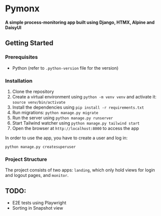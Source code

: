 # Pymonx

__A simple process-monitoring app built using Django, HTMX, Alpine and DaisyUI__

## Getting Started

### Prerequisites

- Python (refer to `.python-version` file for the version)

### Installation

1. Clone the repository
2. Create a virtual environment using `python -m venv venv` and activate it: `source venv/bin/activate`
3. Install the dependencies using `pip install -r requirements.txt`
4. Run migrations: `python manage.py migrate`
5. Run the server using `python manage.py runserver`
6. Start Tailwind watcher using `python manage.py tailwind start`
7. Open the browser at `http://localhost:8000` to access the app

In order to use the app, you have to create a user and log in:

`python manage.py createsuperuser`

### Project Structure

The project consists of two apps: `landing`, which only hold views for login and logout pages,
and `monitor`.

## TODO:

- E2E tests using Playwright
- Sorting in Snapshot view
